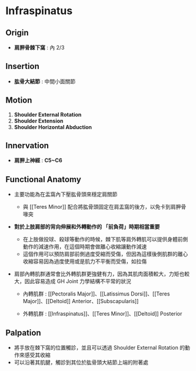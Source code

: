 # Infraspinatus
## Origin
* **肩胛骨棘下窩**  : 內 2/3

## Insertion
* **肱骨大結節** : 中間小面關節  

## Motion
1. **Shoulder External Rotation**
2. **Shoulder Extension**
3. **Shoulder Horizontal Abduction**  

## Innervation
* **肩胛上神經** : **C5~C6**  

## Functional Anatomy
* 主要功能為在盂窩內下壓肱骨頭來穩定肩關節
	* 與 [[Teres Minor]] 配合將肱骨頭固定在肩盂窩的後方，以免卡到肩胛骨喙突  

* **對於上肢肩部的背向伸展和外轉動作的 「前負荷」時期相當重要**
	* 在上肢做投球、殺球等動作的時候，棘下肌等肩外轉肌可以提供身體前側動作的減速作用，在這個時期會做離心收縮讓動作減速
	* 這個作用可以預防肩部前側過度受縮而受傷，但因為這樣後側肌群的離心收縮容易因為過度使用或是肌力不平衡而受傷，如拉傷 
	
* 肩部內轉肌群通常會比外轉肌群更強健有力，因為其肌肉面積較大，力矩也較大，因此容易造成 GH Joint 力學結構不平常的狀況
	* 內轉肌群 : [[Pectoralis Major]]、[[Latissimus Dorsi]]、[[Teres Major]]、[[Deltoid]] Anterior、[[Subscapularis]]  
	
	* 外轉肌群 : [[Infraspinatus]]、[[Teres Minor]]、[[Deltoid]] Posterior  
	
## Palpation
* 將手放在棘下窩的位置觸診，並且可以透過 Shoulder External Rotation 的動作來感受其收縮
* 可以沿著其肌腱，觸診到其位於肱骨頭大結節上端的附著處

